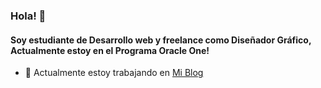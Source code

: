 ### Hola! 👋
#### Soy estudiante de Desarrollo web y freelance como Diseñador Gráfico, Actualmente estoy en el Programa Oracle One!

- 🔭 Actualmente estoy trabajando en [Mi Blog](https://dylanfierro.github.io/troublecore/index.html)

